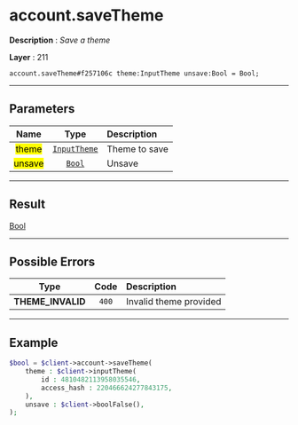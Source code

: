 # account.saveTheme

**Description** : *Save a theme*

**Layer** : 211

```tl
account.saveTheme#f257106c theme:InputTheme unsave:Bool = Bool;
```

---

## Parameters

| Name | Type | Description |
| :---: | :---: | :--- |
| <mark>theme</mark> | [`InputTheme`](type/InputTheme) | Theme to save |
| <mark>unsave</mark> | [`Bool`](type/Bool) | Unsave |

---

## Result

[Bool](type/Bool)

---

## Possible Errors

| Type | Code | Description |
| :---: | :---: | :--- |
| **THEME_INVALID** | `400` | Invalid theme provided |

---

## Example

```php
$bool = $client->account->saveTheme(
	theme : $client->inputTheme(
		id : 4810482113958035546,
		access_hash : 220466624277843175,
	),
	unsave : $client->boolFalse(),
);
```